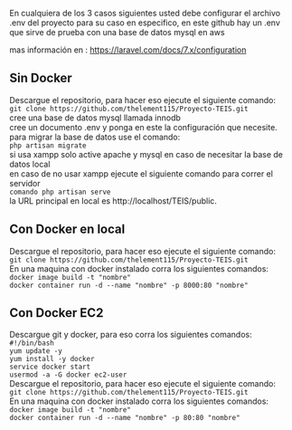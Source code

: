 En cualquiera de los 3 casos siguientes usted debe configurar el archivo .env del proyecto para su caso en especifico, en este github hay un .env que sirve de prueba con una base de datos mysql en aws

mas información en : https://laravel.com/docs/7.x/configuration

## Sin Docker
Descargue el repositorio, para hacer eso ejecute el siguiente comando: <br /> `git clone https://github.com/thelement115/Proyecto-TEIS.git`<br />
cree una base de datos mysql llamada innodb<br />
cree un documento .env y ponga en este la configuración que necesite. <br />
para migrar la base de datos use el comando: <br />
`php artisan migrate` <br/>
si usa xampp solo active apache y mysql en caso de necesitar la base de datos local<br />
en caso de no usar xampp ejecute el siguiente comando para correr el servidor<br />
 `comando php artisan serve` <br />
la URL principal en local es http://localhost/TEIS/public. 

## Con Docker en local

Descargue el repositorio, para hacer eso ejecute el siguiente comando: <br /> `git clone https://github.com/thelement115/Proyecto-TEIS.git`<br />
En una maquina con docker instalado corra los siguientes comandos: <br/>
`docker image build -t "nombre"`<br/>
`docker container run -d --name "nombre" -p 8000:80 "nombre"`<br/>

## Con Docker EC2

Descargue git y docker, para eso corra los siguientes comandos:<br />
`#!/bin/bash`<br />
`yum update -y` <br />
`yum install -y docker `<br />
`service docker start `<br />
`usermod -a -G docker ec2-user`<br />
Descargue el repositorio, para hacer eso ejecute el siguiente comando: <br /> `git clone https://github.com/thelement115/Proyecto-TEIS.git`<br />
En una maquina con docker instalado corra los siguientes comandos:<br/>
`docker image build -t "nombre"`<br/>
`docker container run -d --name "nombre" -p 80:80 "nombre"`<br/>
